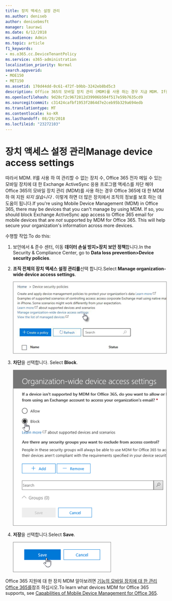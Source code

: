 ```yaml
---
title: 장치 액세스 설정 관리
ms.author: deniseb
author: denisebmsft
manager: laurawi
ms.date: 6/12/2018
ms.audience: Admin
ms.topic: article
f1_keywords:
- ms.o365.cc.DeviceTenantPolicy
ms.service: o365-administration
localization_priority: Normal
search.appverid:
- MOE150
- MET150
ms.assetid: 170d44dd-0c61-472f-b9bb-3242eb8bd5c3
description: Office 365의 모바일 장치 관리 (MDM)를 사용 하는 경우 지금 MDM. If를 사용 하 여 관리할 수 없는 장치 수, Office 365 전자 메일 MDM 하 여 Office 365에 대 한 지원 하지 않는 모바일 장치에 대 한 Exchange ActiveSync 응용 프로그램 액세스를 차단 해야 합니다. 이렇게 하면 더 많은 장치에서 조직의 정보를 보호 하는 데 도움이 됩니다.
ms.openlocfilehash: 9d28cf2c9672812d39906b504f517e59b7635cd9
ms.sourcegitcommit: c31424cafbf1953f2864d7e2ceb95b329a694edb
ms.translationtype: MT
ms.contentlocale: ko-KR
ms.lasthandoff: 08/29/2018
ms.locfileid: "23272103"
---
```

# <a name="manage-device-access-settings"></a><span data-ttu-id="1dcaa-105">장치 액세스 설정 관리</span><span class="sxs-lookup"><span data-stu-id="1dcaa-105">Manage device access settings</span></span>

<span data-ttu-id="1dcaa-p102">따라서 MDM. If를 사용 하 여 관리할 수 없는 장치 수, Office 365 전자 메일 수 있는 모바일 장치에 대 한 Exchange ActiveSync 응용 프로그램 액세스를 차단 해야 Office 365의 모바일 장치 관리 (MDM)를 사용 하는 경우 Office 365에 대 한 MDM 하 여 지원 *되지 않습니다* . 이렇게 하면 더 많은 장치에서 조직의 정보를 보호 하는 데 도움이 됩니다.</span><span class="sxs-lookup"><span data-stu-id="1dcaa-p102">If you're using Mobile Device Management (MDM) in Office 365, there may be devices that you can't manage by using MDM. If so, you should block Exchange ActiveSync app access to Office 365 email for mobile devices that are  *not*  supported by MDM for Office 365. This will help secure your organization's information across more devices.</span></span> 
  
<span data-ttu-id="1dcaa-109">수행할 작업:</span><span class="sxs-lookup"><span data-stu-id="1dcaa-109">To do this:</span></span>
  
1. <span data-ttu-id="1dcaa-110">보안에서 &amp; 준수 센터, 이동 **데이터 손실 방지\>장치 보안 정책**합니다.</span><span class="sxs-lookup"><span data-stu-id="1dcaa-110">In the Security &amp; Compliance Center, go to **Data loss prevention\>Device security policies**.</span></span>
    
2. <span data-ttu-id="1dcaa-111">**조직 전체의 장치 액세스 설정 관리를**선택 합니다.</span><span class="sxs-lookup"><span data-stu-id="1dcaa-111">Select **Manage organization-wide device access settings**.</span></span>
    
    ![규정 준수 센터로 이동 \> 장치 및 장치 액세스의 설정 관리 링크를 클릭 합니다.](media/b9f4da3c-dfa5-4913-8482-42a077cb4f56.png)
  
3. <span data-ttu-id="1dcaa-113">**차단**을 선택합니다. </span><span class="sxs-lookup"><span data-stu-id="1dcaa-113">Select **Block**.</span></span>
    
    ![블록 선택-장치 액세스 관리](media/02a3dc32-2b4f-4bde-9f79-45dcb0694141.png)
  
4. <span data-ttu-id="1dcaa-115">**저장**을 선택합니다.</span><span class="sxs-lookup"><span data-stu-id="1dcaa-115">Select **Save**.</span></span>
    
    ![관리 장치 액세스 패널에서 저장 단추](media/ed398c5d-3845-4c64-a9e5-a3f4577f9857.png)
  
<span data-ttu-id="1dcaa-117">Office 365 지원에 대 한 장치 MDM 알아보려면 [기능의 모바일 장치에 대 한 관리 Office 365를](capabilities-of-mobile-device-management.md)참조 하십시오.</span><span class="sxs-lookup"><span data-stu-id="1dcaa-117">To learn what devices MDM for Office 365 supports, see [Capabilities of Mobile Device Management for Office 365](capabilities-of-mobile-device-management.md).</span></span>
  

